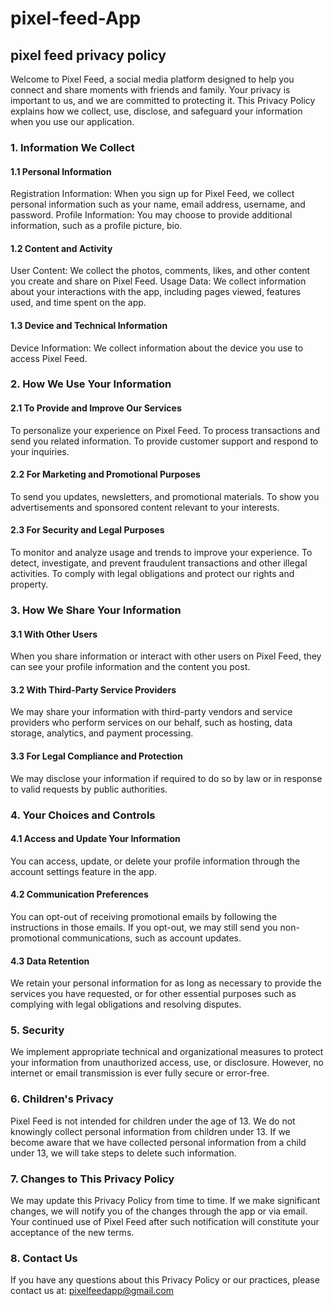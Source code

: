 # pixel-feed-App

<H2>  pixel feed privacy policy </h2>

Welcome to Pixel Feed, a social media platform designed to help you connect and share moments with friends and family. Your privacy is important to us, and we are committed to protecting it. This Privacy Policy explains how we collect, use, disclose, and safeguard your information when you use our application.

<H3> 1. Information We Collect </H3>

<H4> 1.1 Personal Information </H4>
Registration Information: When you sign up for Pixel Feed, we collect personal information such as your name, email address, username, and password.
Profile Information: You may choose to provide additional information, such as a profile picture, bio.

<H4> 1.2 Content and Activity </H4>
User Content: We collect the photos, comments, likes, and other content you create and share on Pixel Feed.
Usage Data: We collect information about your interactions with the app, including pages viewed, features used, and time spent on the app.

<H4> 1.3 Device and Technical Information </H4>
Device Information: We collect information about the device you use to access Pixel Feed.


<H3> 2. How We Use Your Information </H3>

<H4> 2.1 To Provide and Improve Our Services </H4>
To personalize your experience on Pixel Feed.
To process transactions and send you related information.
To provide customer support and respond to your inquiries.

<H4> 2.2 For Marketing and Promotional Purposes </H4>
To send you updates, newsletters, and promotional materials.
To show you advertisements and sponsored content relevant to your interests.

<H4> 2.3 For Security and Legal Purposes </H4>
To monitor and analyze usage and trends to improve your experience.
To detect, investigate, and prevent fraudulent transactions and other illegal activities.
To comply with legal obligations and protect our rights and property.


<H3> 3. How We Share Your Information </H3>

<H4> 3.1 With Other Users </H4>
When you share information or interact with other users on Pixel Feed, they can see your profile information and the content you post.

<H4> 3.2 With Third-Party Service Providers </H4>
We may share your information with third-party vendors and service providers who perform services on our behalf, such as hosting, data storage, analytics, and payment processing.

<H4> 3.3 For Legal Compliance and Protection </H4>
We may disclose your information if required to do so by law or in response to valid requests by public authorities.


<H3> 4. Your Choices and Controls </H3>

<H4> 4.1 Access and Update Your Information </H4>
You can access, update, or delete your profile information through the account settings feature in the app.

<H4> 4.2 Communication Preferences </H4>
You can opt-out of receiving promotional emails by following the instructions in those emails. If you opt-out, we may still send you non-promotional communications, such as account updates.

<H4> 4.3 Data Retention </H4>
We retain your personal information for as long as necessary to provide the services you have requested, or for other essential purposes such as complying with legal obligations and resolving disputes.


<H3> 5. Security </H3>

We implement appropriate technical and organizational measures to protect your information from unauthorized access, use, or disclosure. However, no internet or email transmission is ever fully secure or error-free.


<H3> 6. Children's Privacy </H3>

Pixel Feed is not intended for children under the age of 13. We do not knowingly collect personal information from children under 13. If we become aware that we have collected personal information from a child under 13, we will take steps to delete such information.


<H3> 7. Changes to This Privacy Policy </H3>

We may update this Privacy Policy from time to time. If we make significant changes, we will notify you of the changes through the app or via email. Your continued use of Pixel Feed after such notification will constitute your acceptance of the new terms.


<H3> 8. Contact Us </H3>

If you have any questions about this Privacy Policy or our practices, please contact us at:
pixelfeedapp@gmail.com
